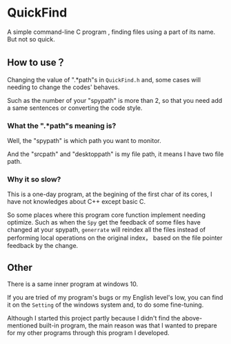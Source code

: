 # QuickFind

A simple command-line C program , finding files using a part of its name.
But not so quick.

## How to use？

Changing the value of ".*path"s in ```QuickFind.h``` and,
some cases will needing to change the codes' behaves.

Such as the number of your "spypath" is more than 2,
so that you need add a same sentences or converting the code style.

### What the ".*path"s meaning is?

Well, the "spypath" is which path you want to monitor.

And the "srcpath" and "desktoppath" is my file path,
it means I have two file path.

### Why it so slow?

This is a one-day program, at the begining of the first char of its cores,
I have not knowledges about C++ except basic C.

So some places where this program core function implement needing optimize.
Such as when the ```Spy``` get the feedback of some files have changed at your spypath,
```generrate``` will reindex all the files instead of performing local operations on the original index， 
based on the file pointer feedback by the change.

## Other

There is a same inner program at windows 10. 

If you are tried of my program's bugs or my English level's low,
you can find it on the ```Setting``` of the windows system and, 
to do some fine-tuning.

Although I started this project partly because I didn't find the above-mentioned built-in program, 
the main reason was that I wanted to prepare for my other programs through this program I developed.
